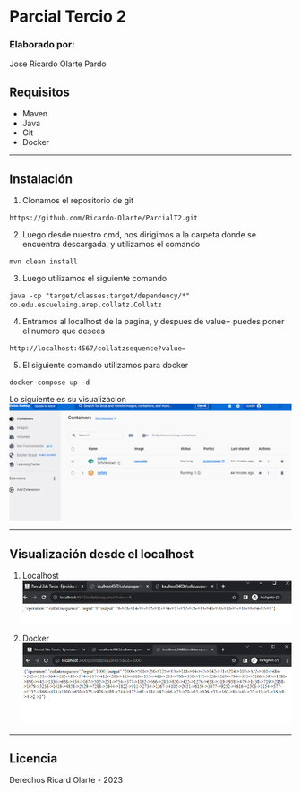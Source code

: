 # Parcial Tercio 2
### Elaborado por:
Jose Ricardo Olarte Pardo

## Requisitos
 - Maven
 - Java
 - Git
 - Docker
_______________________

## Instalación
1. Clonamos el repositorio de git
```
https://github.com/Ricardo-Olarte/ParcialT2.git
```

2. Luego desde nuestro cmd, nos dirigimos a la carpeta donde se encuentra descargada, y utilizamos el comando
```
mvn clean install
```
3. Luego utilizamos el siguiente comando
```
java -cp "target/classes;target/dependency/*" co.edu.escuelaing.arep.collatz.Collatz
```
4. Entramos al localhost de la pagina, y despues de value= puedes poner el numero que desees
```
http://localhost:4567/collatzsequence?value=
```
5. El siguiente comando utilizamos para docker
```
docker-compose up -d
```
Lo siguiente es su visualizacion
![](https://github.com/Ricardo-Olarte/ParcialT2/blob/main/Img/docker.png)

_______________________
## Visualización desde el localhost

1. Localhost
![](https://github.com/Ricardo-Olarte/ParcialT2/blob/main/Img/localhost.png)

2. Docker
![](https://github.com/Ricardo-Olarte/ParcialT2/blob/main/Img/local-dokcer.PNG)

_______________________
## Licencia
Derechos Ricard Olarte - 2023
